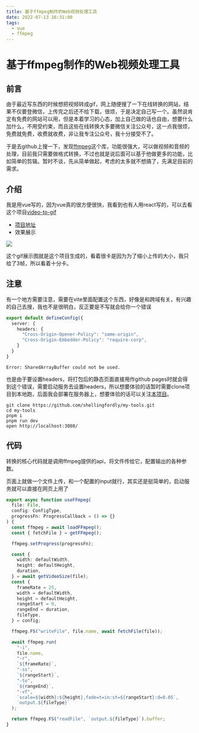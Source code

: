 ```yaml
---
title: 基于ffmpeg制作的Web视频处理工具
date: 2022-07-13 16:31:00
tags:
  - vue
  - ffmpeg
---
```


# 基于ffmpeg制作的Web视频处理工具

## 前言

由于最近写东西的时候想把视频转成gif，网上随便搜了一下在线转换的网站，结果不仅要登微信，上传完之后还不给下载，很烦，于是决定自己写一个。虽然说肯定有免费的网站可以用，但是本着学习的心态，加上自己做的话也自由，想要什么加什么，不用受约束，而且这些在线转换大多要微信关注公众号，这一点我很烦，免费就免费，收费就收费，非让我专注公众号，我十分接受不了。

于是去github上搜一下，发现[ffmpeg](https://github.com/ffmpegwasm/ffmpeg.wasm)这个库，功能很强大，可以做视频和音频的处理，目前我只需要做格式转换，不过也就是说后面可以基于他做更多的功能，比如简单的剪辑。暂时不谈，先从简单做起，考虑的太多就不想搞了，先满足目前的需求。

## 介绍

我是用vue写的，因为vue真的很方便很快，我看到也有人用react写的，可以去看这个项目[video-to-gif](https://github.com/mryhryki/video-to-gif)

- [项目地址](https://github.com/shellingfordly/my-tools)
- 效果展示

![](/images/blog/ffmpeg_video_tool.webp)

这个gif展示图就是这个项目生成的，看着很卡是因为为了缩小上传的大小，我只给了3帧，所以看着十分卡。

## 注意

有一个地方需要注意，需要在vite里面配置这个东西，好像是和跨域有关，有兴趣的自己去搜，我也不是很明白，反正要是不写就会给你一个错误

```ts
export default defineConfig({
  server: {
    headers: {
      "Cross-Origin-Opener-Policy": "same-origin",
      "Cross-Origin-Embedder-Policy": "require-corp",
    }
  }
}
```

```
Error: SharedArrayBuffer could not be used.
```

也是由于要设置headers，将打包后的静态页面直接用作github pages时就会得到这个错误，需要启动服务去设置headers，所以想要体验的话暂时需要clone项目到本地跑，后面我会部署在服务器上，想要体验的话可以关注[本项目](https://github.com/shellingfordly/my-tools)。

```
git clone https://github.com/shellingfordly/my-tools.git
cd my-tools
pnpm i
pnpm run dev
open http://localhost:3080/
```

## 代码

转换的核心代码就是调用ffmpeg提供的api，将文件传给它，配置输出的各种参数。

页面上就做一个文件上传，和一个配置的input就行，其实还是挺简单的，启动服务就可以直接在网页上用了

```ts
export async function useFFmpeg(
  file: File,
  config: ConfigType,
  progressFn: ProgressCallback = () => {}
) {
  const ffmpeg = await loadFFmpeg();
  const { fetchFile } = getFFmpeg();

  ffmpeg.setProgress(progressFn);

  const {
    width: defaultWidth,
    height: defaultHeight,
    duration,
  } = await getVideoSize(file);
  const {
    frameRate = 25,
    width = defaultWidth,
    height = defaultHeight,
    rangeStart = 0,
    rangeEnd = duration,
    fileType,
  } = config;

  ffmpeg.FS("writeFile", file.name, await fetchFile(file));

  await ffmpeg.run(
    "-i",
    file.name,
    "-r",
    `${frameRate}`,
    "-ss",
    `${rangeStart}`,
    "-to",
    `${rangeEnd}`,
    "-vf",
    `scale=${width}:${height},fade=t=in:st=${rangeStart}:d=0.05`,
    `output.${fileType}`
  );

  return ffmpeg.FS("readFile", `output.${fileType}`).buffer;
}
```

